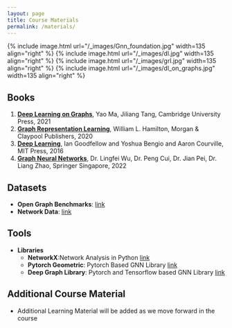 ```yaml
---
layout: page
title: Course Materials
permalink: /materials/
---
```


{% include image.html url="/_images/Gnn_foundation.jpg" width=135 align="right" %}
{% include image.html url="/_images/dl.jpg" width=135 align="right" %}
{% include image.html url="/_images/grl.jpg" width=135 align="right" %}
{% include image.html url="/_images/dl_on_graphs.jpg" width=135 align="right" %}


## **Books**

1. [**Deep Learning on Graphs**](https://web.njit.edu/~ym329/dlg_book/), Yao Ma, Jiliang Tang, Cambridge University Press, 2021
2. [**Graph Representation Learning**](https://www.cs.mcgill.ca/~wlh/grl_book/), William L. Hamilton, Morgan & Claypool Publishers, 2020
3. [**Deep Learning**](https://www.deeplearningbook.org/), Ian Goodfellow and Yoshua Bengio and Aaron Courville, MIT Press, 2016
4. [**Graph Neural Networks**](https://link.springer.com/book/10.1007/978-981-16-6054-2), Dr. Lingfei Wu, Dr. Peng Cui, Dr. Jian Pei, Dr. Liang Zhao, Springer Singapore, 2022


## **Datasets**

- **Open Graph Benchmarks**: [link](https://ogb.stanford.edu/)
- **Network Data**: [link](https://networkrepository.com/networks.php)

## **Tools**
- **Libraries**
    - **NetworkX**:Network Analysis in Python [link](https://networkx.org/)
    - **Pytorch Geometric**: Pytorch Based GNN Library [link](https://pytorch-geometric.readthedocs.io/en/latest/#)
    - **Deep Graph Library**: Pytorch and Tensorflow based GNN Library [link](https://www.dgl.ai/)

## **Additional Course Material**

* Additional Learning Material will be added as we move forward in the course
